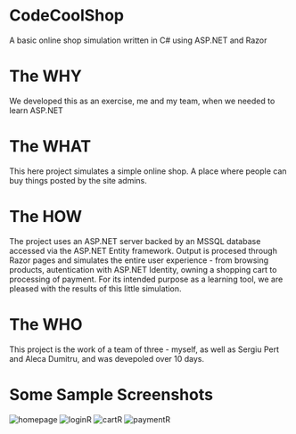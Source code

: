 # CodeCoolShop
A basic online shop simulation written in C# using ASP.NET and Razor

# The WHY
We developed this as an exercise, me and my team, when we needed to learn ASP.NET

# The WHAT
This here project simulates a simple online shop. A place where people can buy things posted by the site admins.

# The HOW
The project uses an ASP.NET server backed by an MSSQL database accessed via the ASP.NET Entity framework.
Output is procesed through Razor pages and simulates the entire user experience - from browsing products,
autentication with ASP.NET Identity, owning a shopping cart to processing of payment.
For its intended purpose as a learning tool, we are pleased with the results of this little simulation.

# The WHO
This project is the work of a team of three - myself, as well as Sergiu Pert and Aleca Dumitru, and was devepoled over 10 days.

# Some Sample Screenshots
![homepage](https://user-images.githubusercontent.com/92092803/185107929-ffbc8341-114a-43c0-bf85-1d70b85c5444.jpg)
![loginR](https://user-images.githubusercontent.com/92092803/185107937-4d7130c3-0934-4c35-97dc-4085a8738b46.jpg)
![cartR](https://user-images.githubusercontent.com/92092803/185107942-71413daa-d6be-43c4-acd0-720021c802aa.jpg)
![paymentR](https://user-images.githubusercontent.com/92092803/185107949-b98e73a4-7393-46e2-90a8-4f71e2235961.jpg)
